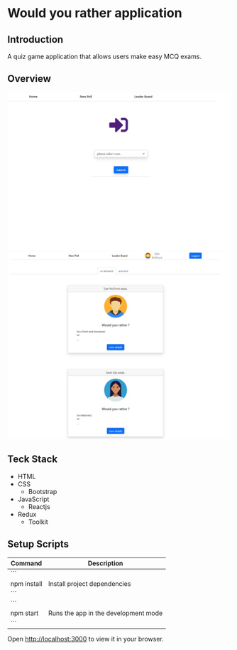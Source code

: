 # Would you rather application

## Introduction

A quiz game application that allows users make easy MCQ exams.

## Overview

![Login page](./_overview/Pic1.jpg)
![Home page](./_overview/Pic2.jpg)

## Teck Stack

- HTML
- CSS
  - Bootstrap
- JavaScript
  - Reactjs
- Redux
  - Toolkit

## Setup Scripts

| Command     | Description                          |
| ----------- | ------------------------------------ |
| ```         |                                      |
| npm install | Install project dependencies         |
| ```         |                                      |
| ```         |                                      |
| npm start   | Runs the app in the development mode |
| ```         |                                      |

Open [http://localhost:3000](http://localhost:3000) to view it in your browser.
